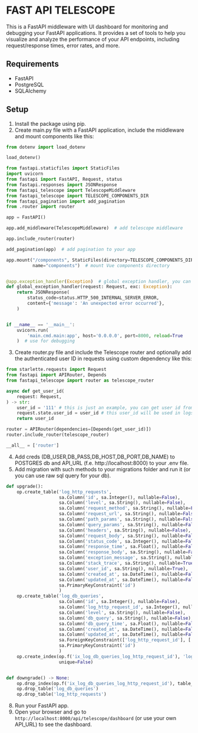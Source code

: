 # FAST API TELESCOPE

This is a FastAPI middleware with UI dashboard for monitoring and debugging your FastAPI applications. It provides a set of tools to help you visualize and analyze the performance of your API endpoints, including request/response times, error rates, and more.

## Requirements
- FastAPI
- PostgreSQL
- SQLAlchemy

## Setup

1. Install the package using pip.
2. Create main.py file with a FastAPI application, include the middleware and mount components like this:
```python
from dotenv import load_dotenv

load_dotenv()

from fastapi.staticfiles import StaticFiles
import uvicorn
from fastapi import FastAPI, Request, status
from fastapi.responses import JSONResponse
from fastapi_telescope import TelescopeMiddleware
from fastapi_telescope import TELESCOPE_COMPONENTS_DIR
from fastapi_pagination import add_pagination
from .router import router

app = FastAPI()

app.add_middleware(TelescopeMiddleware)  # add telescope middleware

app.include_router(router)

add_pagination(app)  # add pagination to your app

app.mount("/components", StaticFiles(directory=TELESCOPE_COMPONENTS_DIR),
          name="components")  # mount Vue components directory


@app.exception_handler(Exception)  # global exception handler, you can add your own
def global_exception_handler(request: Request, exc: Exception):
    return JSONResponse(
        status_code=status.HTTP_500_INTERNAL_SERVER_ERROR,
        content={'message': 'An unexpected error occurred'},
    )


if __name__ == '__main__':
    uvicorn.run(
        'main.cmd.main:app', host='0.0.0.0', port=8000, reload=True
    )  # use for debugging
```
3. Create router.py file and include the Telescope router and optionally add the authenticated user ID in requests using custom dependency like this:
```python
from starlette.requests import Request
from fastapi import APIRouter, Depends
from fastapi_telescope import router as telescope_router

async def get_user_id(
    request: Request,
) -> str:
    user_id = '111' # this is just an example, you can get user id from your auth system
    request.state.user_id = user_id # this user_id will be used in logs
    return user_id

router = APIRouter(dependencies=[Depends(get_user_id)])
router.include_router(telescope_router)

__all__ = ['router']
```
4. Add creds (DB_USER,DB_PASS,DB_HOST,DB_PORT,DB_NAME) to POSTGRES db and API_URL (f.e. http://localhost:8000) to your .env file.
5. Add migration with such methods to your migrations folder and run it (or you can use raw sql query for your db).
```python
def upgrade():
    op.create_table('log_http_requests',
                    sa.Column('id', sa.Integer(), nullable=False),
                    sa.Column('level', sa.String(), nullable=False),
                    sa.Column('request_method', sa.String(), nullable=False),
                    sa.Column('request_url', sa.String(), nullable=False),
                    sa.Column('path_params', sa.String(), nullable=False),
                    sa.Column('query_params', sa.String(), nullable=False),
                    sa.Column('headers', sa.String(), nullable=False),
                    sa.Column('request_body', sa.String(), nullable=False),
                    sa.Column('status_code', sa.Integer(), nullable=False),
                    sa.Column('response_time', sa.Float(), nullable=False),
                    sa.Column('response_body', sa.String(), nullable=False),
                    sa.Column('exception_message', sa.String(), nullable=True),
                    sa.Column('stack_trace', sa.String(), nullable=True),
                    sa.Column('user_id', sa.String(), nullable=True),
                    sa.Column('created_at', sa.DateTime(), nullable=False),
                    sa.Column('updated_at', sa.DateTime(), nullable=False),
                    sa.PrimaryKeyConstraint('id')
                    )
    op.create_table('log_db_queries',
                    sa.Column('id', sa.Integer(), nullable=False),
                    sa.Column('log_http_request_id', sa.Integer(), nullable=False),
                    sa.Column('level', sa.String(), nullable=False),
                    sa.Column('db_query', sa.String(), nullable=False),
                    sa.Column('db_query_time', sa.Float(), nullable=False),
                    sa.Column('created_at', sa.DateTime(), nullable=False),
                    sa.Column('updated_at', sa.DateTime(), nullable=False),
                    sa.ForeignKeyConstraint(['log_http_request_id'], ['log_http_requests.id'], ),
                    sa.PrimaryKeyConstraint('id')
                    )
    op.create_index(op.f('ix_log_db_queries_log_http_request_id'), 'log_db_queries', ['log_http_request_id'],
                    unique=False)


def downgrade() -> None:
    op.drop_index(op.f('ix_log_db_queries_log_http_request_id'), table_name='log_db_queries')
    op.drop_table('log_db_queries')
    op.drop_table('log_http_requests')
```
8. Run your FastAPI app.
9. Open your browser and go to `http://localhost:8000/api/telescope/dashboard` (or use your own API_URL) to see the dashboard.
